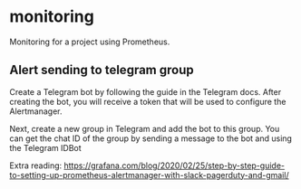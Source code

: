 # monitoring
Monitoring for a project using Prometheus.

## Alert sending to telegram group
Create a Telegram bot by following the guide in the Telegram docs. After creating the bot, you will receive a token that will be used to configure the Alertmanager.

Next, create a new group in Telegram and add the bot to this group. You can get the chat ID of the group by sending a message to the bot and using the Telegram IDBot

Extra reading: https://grafana.com/blog/2020/02/25/step-by-step-guide-to-setting-up-prometheus-alertmanager-with-slack-pagerduty-and-gmail/